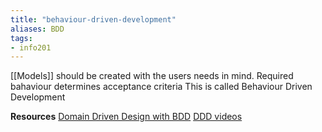 ```yaml
---
title: "behaviour-driven-development"
aliases: BDD
tags: 
- info201
---
```


[[Models]] should be created with the users needs in mind. 
Required bahaviour determines acceptance criteria
This is called Behaviour Driven Development

**Resources** 
[Domain Driven Design with BDD](https://www.youtube.com/watch?v=Ju50D11EIoE)
[DDD videos](https://www.youtube.com/playlist?list=PLZBNtT95PIW3BPNYF5pYOi4MJjg_boXCG)

